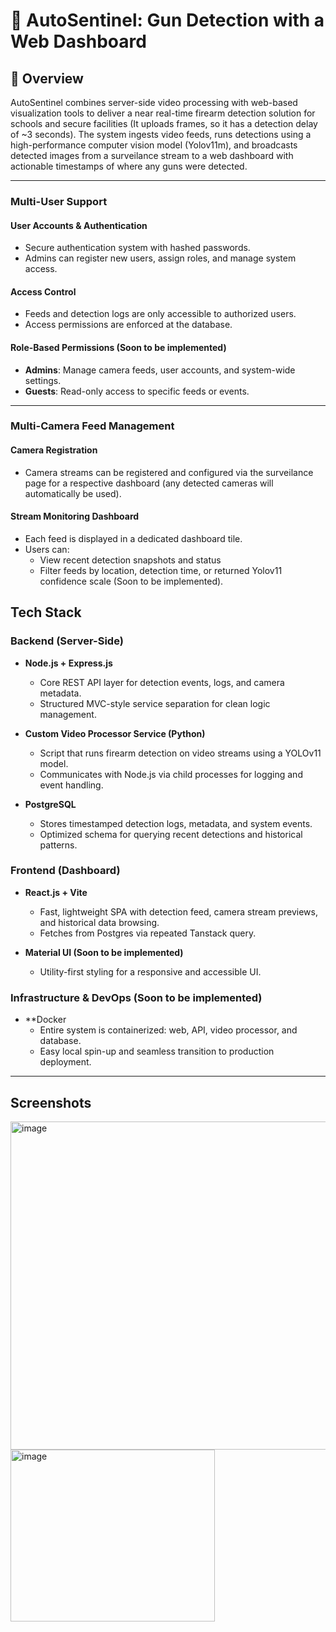 # 🔫 AutoSentinel: Gun Detection with a Web Dashboard

## 🧠 Overview

AutoSentinel combines server-side video processing with web-based visualization tools to deliver a near real-time firearm detection solution for schools and secure facilities (It uploads frames, so it has a detection delay of ~3 seconds). 
The system ingests video feeds, runs detections using a high-performance computer vision model (Yolov11m), and broadcasts detected images from a surveilance stream to a web dashboard with actionable timestamps of where any guns were detected.

---
### Multi-User Support

#### User Accounts & Authentication
- Secure authentication system with hashed passwords.
- Admins can register new users, assign roles, and manage system access.

#### Access Control
- Feeds and detection logs are only accessible to authorized users.
- Access permissions are enforced at the database.

#### Role-Based Permissions (Soon to be implemented)
- **Admins**: Manage camera feeds, user accounts, and system-wide settings.
- **Guests**: Read-only access to specific feeds or events.

---

### Multi-Camera Feed Management

#### Camera Registration
- Camera streams can be registered and configured via the surveilance page for a respective dashboard (any detected cameras will automatically be used).

#### Stream Monitoring Dashboard
- Each feed is displayed in a dedicated dashboard tile.
- Users can:
  - View recent detection snapshots and status
  - Filter feeds by location, detection time, or returned Yolov11 confidence scale (Soon to be implemented).

## Tech Stack

### Backend (Server-Side)

- **Node.js + Express.js**  
  - Core REST API layer for detection events, logs, and camera metadata.
  - Structured MVC-style service separation for clean logic management.

- **Custom Video Processor Service (Python)**  
  - Script that runs firearm detection on video streams using a YOLOv11 model.
  - Communicates with Node.js via child processes for logging and event handling.

- **PostgreSQL**  
  - Stores timestamped detection logs, metadata, and system events.
  - Optimized schema for querying recent detections and historical patterns.
### Frontend (Dashboard)

- **React.js + Vite**  
  - Fast, lightweight SPA with detection feed, camera stream previews, and historical data browsing.
  - Fetches from Postgres via repeated Tanstack query.

- **Material UI (Soon to be implemented)**  
  - Utility-first styling for a responsive and accessible UI.

### Infrastructure & DevOps (Soon to be implemented)

- **Docker
  - Entire system is containerized: web, API, video processor, and database.
  - Easy local spin-up and seamless transition to production deployment.
---
## Screenshots
<img width="1367" height="525" alt="image" src="https://github.com/user-attachments/assets/c4c78716-d25c-4535-99b1-f6af9d556909" />
<img width="327" height="275" alt="image" src="https://github.com/user-attachments/assets/2c9b26fc-1809-4b6e-b491-cce5d6dd9cda" />

